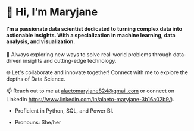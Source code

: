 # 👋 Hi, I’m Maryjane

#### I’m a passionate data scientist dedicated to turning complex data into actionable insights. With a specialization in machine learning, data analysis, and visualization.

🚀 Always exploring new ways to solve real-world problems through data-driven insights and cutting-edge technology.

🌐 Let's collaborate and innovate together! Connect with me to explore the depths of Data Science.

📫 Reach out to me at alaetomaryjane824@gmail.com or connect on LinkedIn https://www.linkedin.com/in/alaeto-maryjane-3b16a02b9/).

- Proficient in  Python, SQL, and Power BI.
  
- Pronouns: She/her



<!---
Alaetomaryjane/Alaetomaryjane is a ✨ special ✨ repository because its `README.md` (this file) appears on your GitHub profile.
You can click the Preview link to take a look at your changes.
--->
